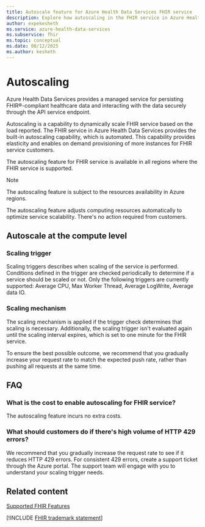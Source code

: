 ```yaml
---
title: Autoscale feature for Azure Health Data Services FHIR service
description: Explore how autoscaling in the FHIR service in Azure Health Data Services boosts efficiency and helps ensure optimal performance by scaling resources based on load.
author: expekesheth
ms.service: azure-health-data-services
ms.subservice: fhir
ms.topic: conceptual
ms.date: 08/12/2025
ms.author: kesheth
---
```


# Autoscaling

Azure Health Data Services provides a managed service for persisting FHIR&reg;-compliant healthcare data and interacting with the data securely through the API service endpoint. 

Autoscaling is a capability to dynamically scale FHIR service based on the load reported. The FHIR service in Azure Health Data Services provides the built-in autoscaling capability, which is automated. This capability provides elasticity and enables on demand provisioning of more instances for FHIR service customers.

The autoscaling feature for FHIR service is available in all regions where the FHIR service is supported.
> [!NOTE]
> The autoscaling feature is subject to the resources availability in Azure regions.

The autoscaling feature adjusts computing resources automatically to optimize service scalability. There's no action required from customers.

## Autoscale at the compute level

### Scaling trigger

Scaling triggers describes when scaling of the service is performed. Conditions defined in the trigger are checked periodically to determine if a service should be scaled or not. Only the following triggers are currently supported: Average CPU, Max Worker Thread, Average LogWrite, Average data IO.
    
### Scaling mechanism

The scaling mechanism is applied if the trigger check determines that scaling is necessary. Additionally, the scaling trigger isn't evaluated again until the scaling interval expires, which is set to one minute for the FHIR service.

To ensure the best possible outcome, we recommend that you gradually increase your request rate to match the expected push rate, rather than pushing all requests at the same time. 

## FAQ

### What is the cost to enable autoscaling for FHIR service?  

The autoscaling feature incurs no extra costs.

### What should customers do if there's high volume of HTTP 429 errors?

We recommend that you gradually increase the request rate to see if it reduces HTTP 429 errors. For consistent 429 errors, create a support ticket through the Azure portal. The support team will engage with you to understand your scaling trigger needs.

## Related content

[Supported FHIR Features](fhir-features-supported.md)

[!INCLUDE [FHIR trademark statement](../includes/healthcare-apis-fhir-trademark.md)]
